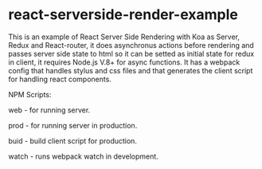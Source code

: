 # react-serverside-render-example
This is an example of React Server Side Rendering with Koa as Server, Redux and React-router, it does asynchronus actions before rendering and passes server side state to html so it can be setted as initial state for redux in client, it requires Node.js V.8+ for async functions. It has a webpack config that handles stylus and css files and that generates the client script for handling react components.


NPM Scripts:

  web - for running server.
  
  prod - for running server in production.
  
  buid - build client script for production.
  
  watch - runs webpack watch in development. 
